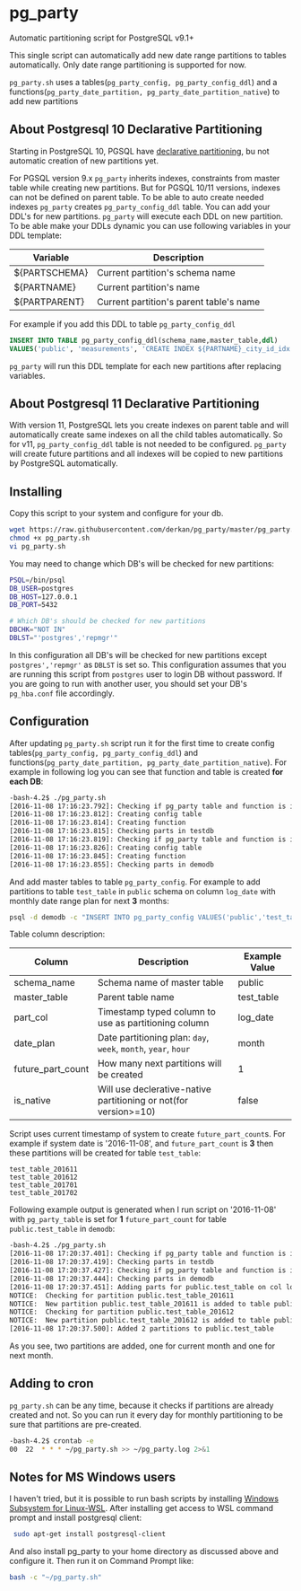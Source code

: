 # pg_party

Automatic partitioning script for PostgreSQL v9.1+ 

This single script can automatically add new date range partitions to tables automatically. Only date range partitioning is supported for now.

`pg_party.sh` uses a tables(`pg_party_config, pg_party_config_ddl`) and a functions(`pg_party_date_partition, pg_party_date_partition_native`) to add new partitions

## About Postgresql 10 Declarative Partitioning

Starting in PostgreSQL 10, PGSQL have [declarative partitioning](https://www.postgresql.org/docs/10/static/ddl-partitioning.html), bu not automatic creation of new partitions yet.

For PGSQL version 9.x `pg_party` inherits indexes, constraints from master table while creating new partitions. But for PGSQL 10/11 versions, indexes can not be defined on parent table. To be able to auto create needed indexes `pg_party` creates `pg_party_config_ddl` table. You can add your DDL's for new partitions. `pg_party` will execute each DDL on new partition. To be able make your DDLs dynamic you can use following variables in your DDL template:

|Variable|Description|
|--------|-----------|
|${PARTSCHEMA}|Current partition's schema name|
|${PARTNAME}|Current partition's name|
|${PARTPARENT}|Current partition's parent table's name|

For example if you add this DDL to table `pg_party_config_ddl`

```sql
INSERT INTO TABLE pg_party_config_ddl(schema_name,master_table,ddl)
VALUES('public', 'measurements', 'CREATE INDEX ${PARTNAME}_city_id_idx on  ${PARTNAME}(city_id)');
```

`pg_party` will run this DDL template for each new partitions after replacing variables.

## About Postgresql 11 Declarative Partitioning

With version 11, PostgreSQL lets you create indexes on parent table and  will automatically create same indexes on all the child tables automatically. So for v11, `pg_party_config_ddl` table is not needed to be configured. `pg_party` will create future partitions and all indexes will be copied to new partitions by PostgreSQL automatically.

## Installing

Copy this script to your system and configure for your db.
```bash
wget https://raw.githubusercontent.com/derkan/pg_party/master/pg_party.sh
chmod +x pg_party.sh
vi pg_party.sh

```
You may need to change which DB's will be checked for new partitions:
```bash
PSQL=/bin/psql
DB_USER=postgres
DB_HOST=127.0.0.1
DB_PORT=5432

# Which DB's should be checked for new partitions
DBCHK="NOT IN"
DBLST="'postgres','repmgr'"
``` 
In this configuration all DB's will be checked for new partitions except `postgres','repmgr'` as `DBLST` is set so. This configuration assumes that you are running this script from `postgres` user to login DB without password. If you are going to run with another user, you should set your DB's `pg_hba.conf` file accordingly.

## Configuration

After updating `pg_party.sh` script run it for the first time to create config tables(`pg_party_config, pg_party_config_ddl`) and  functions(`pg_party_date_partition, pg_party_date_partition_native`).
For example in following log you can see that function and table is created **for each DB**:

```bash
-bash-4.2$ ./pg_party.sh
[2016-11-08 17:16:23.792]: Checking if pg_party table and function is installed to testdb
[2016-11-08 17:16:23.812]: Creating config table
[2016-11-08 17:16:23.814]: Creating function
[2016-11-08 17:16:23.815]: Checking parts in testdb
[2016-11-08 17:16:23.819]: Checking if pg_party table and function is installed to demodb
[2016-11-08 17:16:23.826]: Creating config table
[2016-11-08 17:16:23.845]: Creating function
[2016-11-08 17:16:23.855]: Checking parts in demodb
```

And add master tables to table `pg_party_config`. For example to add partitions to table `test_table` in `public` schema on column `log_date` with monthly date range plan for next **3** months:

```bash
psql -d demodb -c "INSERT INTO pg_party_config VALUES('public','test_table','log_date','d','month',3, false);"
```

Table column description:

|Column|Description|Example Value|
|------|-----------|-------------|
|schema_name|Schema name of master table|public|
|master_table|Parent table name|test_table|
|part_col|Timestamp typed column to use as partitioning column| log_date|
|date_plan|Date partitioning plan: `day`, `week`, `month`, `year`, `hour` | month|
|future_part_count|How many next partitions will be created| 1|
|is_native|Will use declerative-native partitioning or not(for version>=10) | false|

Script uses current timestamp of system to create `future_part_count`s. For example if system date is '2016-11-08', and `future_part_count` is **3** then these partitions will be created for table `test_table`:

```
test_table_201611
test_table_201612
test_table_201701
test_table_201702
```

Following example output is generated when I run script on '2016-11-08' with `pg_party_table` is set for **1** `future_part_count` for table `public.test_table` in `demodb`:

```bash
-bash-4.2$ ./pg_party.sh 
[2016-11-08 17:20:37.401]: Checking if pg_party table and function is installed to testdb
[2016-11-08 17:20:37.419]: Checking parts in testdb
[2016-11-08 17:20:37.427]: Checking if pg_party table and function is installed to demodb
[2016-11-08 17:20:37.444]: Checking parts in demodb
[2016-11-08 17:20:37.451]: Adding parts for public.test_table on col log_date for next 1 months
NOTICE:  Checking for partition public.test_table_201611
NOTICE:  New partition public.test_table_201611 is added to table public.test_table on column log_date
NOTICE:  Checking for partition public.test_table_201612
NOTICE:  New partition public.test_table_201612 is added to table public.test_table on column log_date
[2016-11-08 17:20:37.500]: Added 2 partitions to public.test_table
```

As you see, two partitions are added, one for current month and one for next month.

## Adding to cron

`pg_party.sh` can be any time, because it checks if partitions are already created and not. So you can run it every day for monthly partitioning to be sure that partitions are pre-created.

```bash
-bash-4.2$ crontab -e
00  22  * * * ~/pg_party.sh >> ~/pg_party.log 2>&1
```
## Notes for MS Windows users

I haven't tried, but it is possible to run bash scripts by installing [Windows Subsystem for Linux-WSL](https://msdn.microsoft.com/en-us/commandline/wsl/install_guide). After installing get access to WSL command prompt and install postgresql client:

```bash
 sudo apt-get install postgresql-client
```
And also install pg_party to your home directory  as discussed above and configure it. Then run it on Command Prompt like:

```bash
bash -c "~/pg_party.sh" 
```
